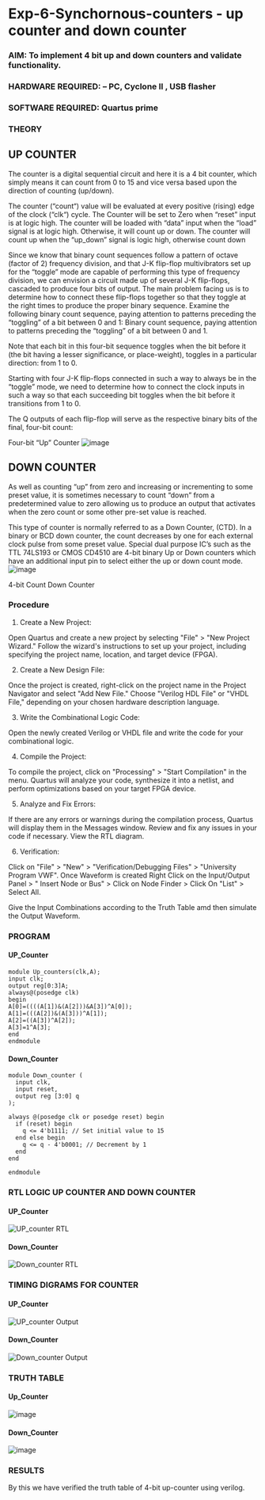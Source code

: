 # Exp-6-Synchornous-counters - up counter and down counter 
### AIM: To implement 4 bit up and down counters and validate  functionality.
### HARDWARE REQUIRED:  – PC, Cyclone II , USB flasher
### SOFTWARE REQUIRED:   Quartus prime
### THEORY 

## UP COUNTER 
The counter is a digital sequential circuit and here it is a 4 bit counter, which simply means it can count from 0 to 15 and vice versa based upon the direction of counting (up/down). 

The counter (“count“) value will be evaluated at every positive (rising) edge of the clock (“clk“) cycle.
The Counter will be set to Zero when “reset” input is at logic high.
The counter will be loaded with “data” input when the “load” signal is at logic high. Otherwise, it will count up or down.
The counter will count up when the “up_down” signal is logic high, otherwise count down

Since we know that binary count sequences follow a pattern of octave (factor of 2) frequency division, and that J-K flip-flop multivibrators set up for the “toggle” mode are capable of performing this type of frequency division, we can envision a circuit made up of several J-K flip-flops, cascaded to produce four bits of output.
The main problem facing us is to determine how to connect these flip-flops together so that they toggle at the right times to produce the proper binary sequence.
Examine the following binary count sequence, paying attention to patterns preceding the “toggling” of a bit between 0 and 1:
Binary count sequence, paying attention to patterns preceding the “toggling” of a bit between 0 and 1.

Note that each bit in this four-bit sequence toggles when the bit before it (the bit having a lesser significance, or place-weight), toggles in a particular direction: from 1 to 0.



 
 

Starting with four J-K flip-flops connected in such a way to always be in the “toggle” mode, we need to determine how to connect the clock inputs in such a way so that each succeeding bit toggles when the bit before it transitions from 1 to 0.

The Q outputs of each flip-flop will serve as the respective binary bits of the final, four-bit count:

 
 

Four-bit “Up” Counter
![image](https://user-images.githubusercontent.com/36288975/169644758-b2f4339d-9532-40c5-af40-8f4f8c942e2c.png)



## DOWN COUNTER 

As well as counting “up” from zero and increasing or incrementing to some preset value, it is sometimes necessary to count “down” from a predetermined value to zero allowing us to produce an output that activates when the zero count or some other pre-set value is reached.

This type of counter is normally referred to as a Down Counter, (CTD). In a binary or BCD down counter, the count decreases by one for each external clock pulse from some preset value. Special dual purpose IC’s such as the TTL 74LS193 or CMOS CD4510 are 4-bit binary Up or Down counters which have an additional input pin to select either the up or down count mode.
![image](https://user-images.githubusercontent.com/36288975/169644844-1a14e123-7228-4ed8-81a9-eb937dff4ac8.png)


4-bit Count Down Counter
### Procedure

1.	Create a New Project:


Open Quartus and create a new project by selecting "File" > "New Project Wizard."
Follow the wizard's instructions to set up your project, including specifying the project name, location, and target device (FPGA).


2.	Create a New Design File:

Once the project is created, right-click on the project name in the Project Navigator and select "Add New File."
Choose "Verilog HDL File" or "VHDL File," depending on your chosen hardware description language.


3.	Write the Combinational Logic Code:

Open the newly created Verilog or VHDL file and write the code for your combinational logic.


4.	Compile the Project:


To compile the project, click on "Processing" > "Start Compilation" in the menu.
Quartus will analyze your code, synthesize it into a netlist, and perform optimizations based on your target FPGA device.


5.	Analyze and Fix Errors:

If there are any errors or warnings during the compilation process, Quartus will display them in the Messages window.
Review and fix any issues in your code if necessary.
View the RTL diagram.


6.	Verification:


Click on "File" > "New" > "Verification/Debugging Files" > "University Program VWF".
Once Waveform is created Right Click on the Input/Output Panel > " Insert Node or Bus" > Click on Node Finder > Click On "List" > Select All.
 
Give the Input Combinations according to the Truth Table amd then simulate the Output Waveform.


### PROGRAM 

#### UP_Counter
````
module Up_counters(clk,A);
input clk;
output reg[0:3]A;
always@(posedge clk)
begin
A[0]=((((A[1])&(A[2]))&A[3])^A[0]);
A[1]=(((A[2])&(A[3]))^A[1]);
A[2]=((A[3])^A[2]);
A[3]=1^A[3];
end 
endmodule
````
#### Down_Counter
````
module Down_counter (
  input clk,
  input reset,
  output reg [3:0] q
);

always @(posedge clk or posedge reset) begin
  if (reset) begin
    q <= 4'b1111; // Set initial value to 15
  end else begin
    q <= q - 4'b0001; // Decrement by 1
  end
end

endmodule
````
### RTL LOGIC UP COUNTER AND DOWN COUNTER  

#### UP_Counter

![UP_counter RTL](https://github.com/VISHWARAJ-G/Exp-7-Synchornous-counters-/assets/140417431/cfac5cf9-d396-4844-841f-655b62b20c8e)


#### Down_Counter

![Down_counter RTL](https://github.com/VISHWARAJ-G/Exp-7-Synchornous-counters-/assets/140417431/adcffc91-ec25-421c-9ba0-7494229f745c)


### TIMING DIGRAMS FOR COUNTER  

#### UP_Counter
![UP_counter Output](https://github.com/VISHWARAJ-G/Exp-7-Synchornous-counters-/assets/140417431/bb1f5276-ef2f-47c4-822e-7088ba3aff24)

#### Down_Counter
![Down_counter Output](https://github.com/VISHWARAJ-G/Exp-7-Synchornous-counters-/assets/140417431/5fcc05cb-5d6e-472e-ad23-ad950c65954d)

### TRUTH TABLE 

#### Up_Counter

![image](https://github.com/VISHWARAJ-G/Exp-7-Synchornous-counters-/assets/140417431/425ea758-bc73-4b46-b95d-af15a7593fee)

#### Down_Counter

![image](https://github.com/VISHWARAJ-G/Exp-7-Synchornous-counters-/assets/140417431/fd6cc85d-e2b9-4a17-a32b-7660f7926de7)

### RESULTS 
By this we have verified the truth table of 4-bit up-counter using verilog.
